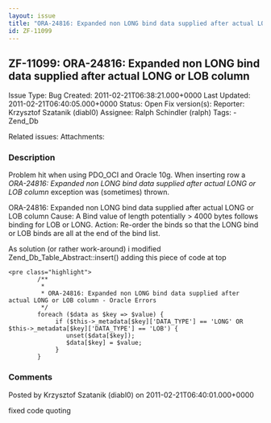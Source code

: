 ```yaml
---
layout: issue
title: "ORA-24816: Expanded non LONG bind data supplied after actual LONG or LOB column"
id: ZF-11099
---
```


ZF-11099: ORA-24816: Expanded non LONG bind data supplied after actual LONG or LOB column
-----------------------------------------------------------------------------------------

 Issue Type: Bug Created: 2011-02-21T06:38:21.000+0000 Last Updated: 2011-02-21T06:40:05.000+0000 Status: Open Fix version(s): 
 Reporter:  Krzysztof Szatanik (diabl0)  Assignee:  Ralph Schindler (ralph)  Tags: - Zend\_Db
 
 Related issues: 
 Attachments: 
### Description

Problem hit when using PDO\_OCI and Oracle 10g. When inserting row a _ORA-24816: Expanded non LONG bind data supplied after actual LONG or LOB column_ exception was (sometimes) thrown.

ORA-24816: Expanded non LONG bind data supplied after actual LONG or LOB column Cause: A Bind value of length potentially > 4000 bytes follows binding for LOB or LONG. Action: Re-order the binds so that the LONG bind or LOB binds are all at the end of the bind list.

As solution (or rather work-around) i modified Zend\_Db\_Table\_Abstract::insert() adding this piece of code at top

 
    <pre class="highlight">
            /**
             * 
             * ORA-24816: Expanded non LONG bind data supplied after actual LONG or LOB column - Oracle Errors  
             */
            foreach ($data as $key => $value) {
                 if ($this->_metadata[$key]['DATA_TYPE'] == 'LONG' OR $this->_metadata[$key]['DATA_TYPE'] == 'LOB') {
                    unset($data[$key]);
                    $data[$key] = $value;
                 }
            }


 

 

### Comments

Posted by Krzysztof Szatanik (diabl0) on 2011-02-21T06:40:01.000+0000

fixed code quoting

 

 